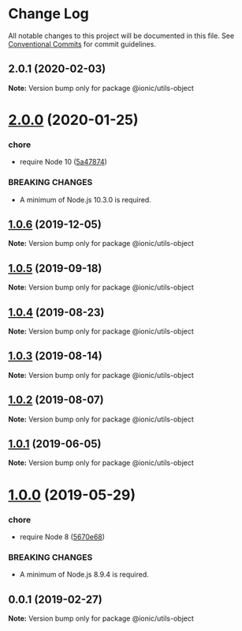 # Change Log

All notable changes to this project will be documented in this file.
See [Conventional Commits](https://conventionalcommits.org) for commit guidelines.

## 2.0.1 (2020-02-03)

**Note:** Version bump only for package @ionic/utils-object





# [2.0.0](https://github.com/ionic-team/ionic-cli/compare/@ionic/utils-object@1.0.6...@ionic/utils-object@2.0.0) (2020-01-25)


### chore

* require Node 10 ([5a47874](https://github.com/ionic-team/ionic-cli/commit/5a478746c074207b6dc96aa8771f04a606deb1ef))


### BREAKING CHANGES

* A minimum of Node.js 10.3.0 is required.





## [1.0.6](https://github.com/ionic-team/ionic-cli/compare/@ionic/utils-object@1.0.5...@ionic/utils-object@1.0.6) (2019-12-05)

**Note:** Version bump only for package @ionic/utils-object





## [1.0.5](https://github.com/ionic-team/ionic-cli/compare/@ionic/utils-object@1.0.4...@ionic/utils-object@1.0.5) (2019-09-18)

**Note:** Version bump only for package @ionic/utils-object





## [1.0.4](https://github.com/ionic-team/ionic-cli/compare/@ionic/utils-object@1.0.3...@ionic/utils-object@1.0.4) (2019-08-23)

**Note:** Version bump only for package @ionic/utils-object





## [1.0.3](https://github.com/ionic-team/ionic-cli/compare/@ionic/utils-object@1.0.2...@ionic/utils-object@1.0.3) (2019-08-14)

**Note:** Version bump only for package @ionic/utils-object





## [1.0.2](https://github.com/ionic-team/ionic-cli/compare/@ionic/utils-object@1.0.1...@ionic/utils-object@1.0.2) (2019-08-07)

**Note:** Version bump only for package @ionic/utils-object





## [1.0.1](https://github.com/ionic-team/ionic-cli/compare/@ionic/utils-object@1.0.0...@ionic/utils-object@1.0.1) (2019-06-05)

**Note:** Version bump only for package @ionic/utils-object





# [1.0.0](https://github.com/ionic-team/ionic-cli/compare/@ionic/utils-object@0.0.1...@ionic/utils-object@1.0.0) (2019-05-29)


### chore

* require Node 8 ([5670e68](https://github.com/ionic-team/ionic-cli/commit/5670e68))


### BREAKING CHANGES

* A minimum of Node.js 8.9.4 is required.





<a name="0.0.1"></a>
## 0.0.1 (2019-02-27)




**Note:** Version bump only for package @ionic/utils-object
